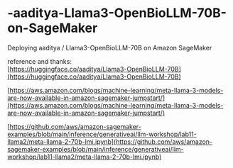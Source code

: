 # -aaditya-Llama3-OpenBioLLM-70B-on-SageMaker
 Deploying aaditya / Llama3-OpenBioLLM-70B on Amazon SageMaker

reference and thanks:  
[https://huggingface.co/aaditya/Llama3-OpenBioLLM-70B](https://huggingface.co/aaditya/Llama3-OpenBioLLM-70B)

[https://aws.amazon.com/blogs/machine-learning/meta-llama-3-models-are-now-available-in-amazon-sagemaker-jumpstart/](https://aws.amazon.com/blogs/machine-learning/meta-llama-3-models-are-now-available-in-amazon-sagemaker-jumpstart/)

[https://github.com/aws/amazon-sagemaker-examples/blob/main/inference/generativeai/llm-workshop/lab11-llama2/meta-llama-2-70b-lmi.ipynb](https://github.com/aws/amazon-sagemaker-examples/blob/main/inference/generativeai/llm-workshop/lab11-llama2/meta-llama-2-70b-lmi.ipynb)

